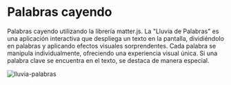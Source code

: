 # Palabras cayendo

Palabras cayendo utilizando la librería matter.js. La "Lluvia de Palabras" es una aplicación interactiva que despliega un texto en la pantalla, dividiéndolo en palabras y aplicando efectos visuales sorprendentes. Cada palabra se manipula individualmente, ofreciendo una experiencia visual única. Si una palabra clave se encuentra en el texto, se destaca de manera especial.

![lluvia-palabras](https://github.com/sapoclay/palabras-cayendo/assets/6242827/29e3e652-4867-48fe-adf2-1c32ce9ea016)
